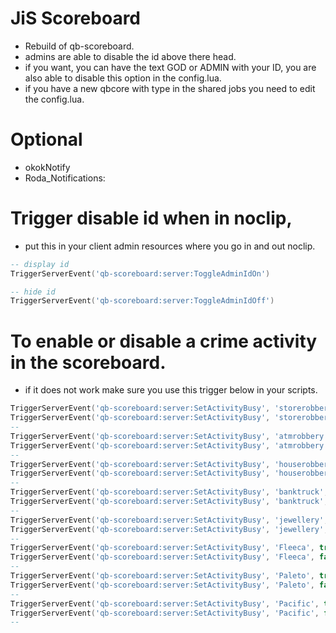 

# JiS Scoreboard
- Rebuild of qb-scoreboard.
- admins are able to disable the id above there head. 
- if you want, you can have the text GOD or ADMIN with your ID, you are also able to disable this option in the config.lua.
- if you have a new qbcore with type in the shared jobs you need to edit the config.lua.

# Optional
- okokNotify
- Roda_Notifications:


# Trigger disable id when in noclip, 
- put this in your client admin resources where you go in and out noclip.
```lua
-- display id
TriggerServerEvent('qb-scoreboard:server:ToggleAdminIdOn')

-- hide id
TriggerServerEvent('qb-scoreboard:server:ToggleAdminIdOff')
```

# To enable or disable a crime activity in the scoreboard.
- if it does not work make sure you use this trigger below in your scripts.
```lua
TriggerServerEvent('qb-scoreboard:server:SetActivityBusy', 'storerobbery', true)  -- enable
TriggerServerEvent('qb-scoreboard:server:SetActivityBusy', 'storerobbery', false) -- disable
--
TriggerServerEvent('qb-scoreboard:server:SetActivityBusy', 'atmrobbery', true)    -- enable
TriggerServerEvent('qb-scoreboard:server:SetActivityBusy', 'atmrobbery', false)   -- disable
--
TriggerServerEvent('qb-scoreboard:server:SetActivityBusy', 'houserobbery', true)  -- enable
TriggerServerEvent('qb-scoreboard:server:SetActivityBusy', 'houserobbery', false) -- disable
--
TriggerServerEvent('qb-scoreboard:server:SetActivityBusy', 'banktruck', true)     -- enable
TriggerServerEvent('qb-scoreboard:server:SetActivityBusy', 'banktruck', false)    -- disable
--
TriggerServerEvent('qb-scoreboard:server:SetActivityBusy', 'jewellery', true)     -- enable
TriggerServerEvent('qb-scoreboard:server:SetActivityBusy', 'jewellery', false)    -- disable
--
TriggerServerEvent('qb-scoreboard:server:SetActivityBusy', 'Fleeca', true)        -- enable
TriggerServerEvent('qb-scoreboard:server:SetActivityBusy', 'Fleeca', false)       -- disable
--
TriggerServerEvent('qb-scoreboard:server:SetActivityBusy', 'Paleto', true)        -- enable
TriggerServerEvent('qb-scoreboard:server:SetActivityBusy', 'Paleto', false)       -- disable
--
TriggerServerEvent('qb-scoreboard:server:SetActivityBusy', 'Pacific', true)       -- enable
TriggerServerEvent('qb-scoreboard:server:SetActivityBusy', 'Pacific', false)      -- disable
--
```


